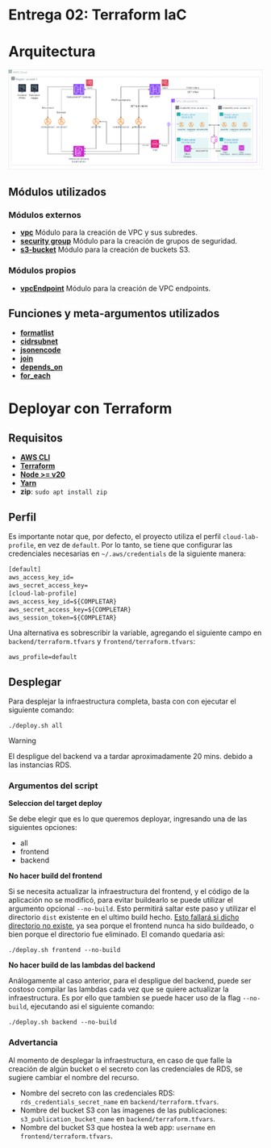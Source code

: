 # Entrega 02: Terraform IaC
# Arquitectura

![image.png](images/Arquitectura.png)

## Módulos utilizados
### Módulos externos
- **[vpc](https://registry.terraform.io/modules/terraform-aws-modules/vpc/aws/latest)**
  Módulo para la creación de VPC y sus subredes.
- **[security group](https://registry.terraform.io/modules/terraform-aws-modules/security-group/aws/latest)**
  Módulo para la creación de grupos de seguridad.
- **[s3-bucket](https://registry.terraform.io/modules/terraform-aws-modules/s3-bucket/aws/latest)**
  Módulo para la creación de buckets S3.

### Módulos propios
- **[vpcEndpoint](backend/iacModules/vpcEndpoint)**
  Módulo para la creación de VPC endpoints.

## Funciones y meta-argumentos utilizados
- **[formatlist](https://developer.hashicorp.com/terraform/language/functions/formatlist)**
- **[cidrsubnet](https://developer.hashicorp.com/terraform/language/functions/cidrsubnet)**
- **[jsonencode](https://developer.hashicorp.com/terraform/language/functions/jsonencode)**
- **[join](https://developer.hashicorp.com/terraform/language/functions/join)**
- **[depends_on](https://developer.hashicorp.com/terraform/language/meta-arguments/depends_on)**
- **[for_each](https://developer.hashicorp.com/terraform/language/meta-arguments/for_each)**

# Deployar con Terraform
## Requisitos
- **[AWS CLI](https://docs.aws.amazon.com/cli/latest/userguide/getting-started-install.html)**
- **[Terraform](https://developer.hashicorp.com/terraform/install)**
- **[Node >= v20](https://nodejs.org/en/download/package-manager)**
- **[Yarn](https://classic.yarnpkg.com/lang/en/docs/install)**
- **zip**: `sudo apt install zip`

## Perfil
Es importante notar que, por defecto, el proyecto  utiliza el perfil `cloud-lab-profile`, en vez de `default`. Por lo tanto, se tiene que configurar las credenciales necesarias en `~/.aws/credentials` de la siguiente manera:
```
[default]
aws_access_key_id=
aws_secret_access_key=
[cloud-lab-profile]
aws_access_key_id=${COMPLETAR}
aws_secret_access_key=${COMPLETAR}
aws_session_token=${COMPLETAR}
```

Una alternativa es sobrescribir la variable, agregando el siguiente campo en `backend/terraform.tfvars` y `frontend/terraform.tfvars`:
```
aws_profile=default
```

## Desplegar
Para desplejar la infraestructura completa, basta con con ejecutar el siguiente comando:
```
./deploy.sh all
```

> [!WARNING]
> El despligue del backend va a tardar aproximadamente 20 mins. debido a las instancias RDS.

### Argumentos del script
**Seleccion del target deploy**

Se debe elegir que es lo que queremos deployar, ingresando una de las siguientes opciones:
- all
- frontend
- backend

**No hacer build del frontend**

Si se necesita actualizar la infraestructura del frontend, y el código de la aplicación no se modificó, para evitar buildearlo se puede utilizar el argumento opcional `--no-build`. Esto permitirá saltar este paso y utilizar el directorio `dist` existente en el ultimo build hecho. <u>Esto fallará si dicho directorio no existe</u>, ya sea porque el frontend nunca ha sido buildeado, o bien porque el directorio fue eliminado.
El comando quedaria asi:
```
./deploy.sh frontend --no-build
```

**No hacer build de las lambdas del backend**

Análogamente al caso anterior, para el despligue del backend, puede ser costoso compilar las lambdas cada vez que se quiere actualizar la infraestructura. Es por ello que tambien se puede hacer uso de la flag `--no-build`, ejecutando asi el siguiente comando:
```
./deploy.sh backend --no-build
```

### Advertancia
Al momento de desplegar la infraestructura, en caso de que falle la creación de algún bucket o el secreto con las credenciales de RDS, se sugiere cambiar el nombre del recurso. 
- Nombre del secreto con las credenciales RDS: `rds_credentials_secret_name` en `backend/terraform.tfvars`.
- Nombre del bucket S3 con las imagenes de las publicaciones: `s3_publication_bucket_name` en `backend/terraform.tfvars`.
- Nombre del bucket S3 que hostea la web app: `username` en `frontend/terraform.tfvars`.
